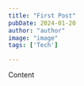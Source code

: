 ```yaml
---
title: "First Post"
pubDate: 2024-01-20
author: "author"
image: "image"
tags: ['Tech']

---
```


Content